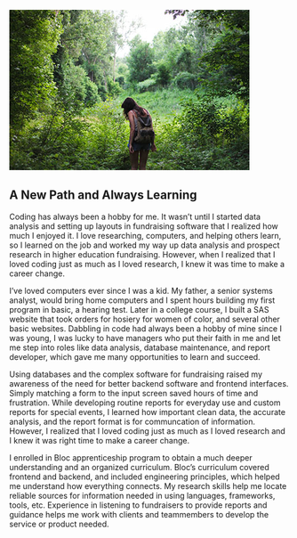 ![Hiking on a path](/assets/images/hiking-michelle-small-spencer.jpg)      

## A New Path and Always Learning ##
Coding has always been a hobby for me. It wasn’t until I started data analysis and setting up layouts in fundraising software that I realized how much I enjoyed it. I love researching, computers, and helping others learn, so I learned on the job and worked my way up data analysis and prospect research in higher education fundraising. However, when I realized that I loved coding just as much as I loved research, I knew it was time to make a career change.

I’ve loved computers ever since I was a kid. My father, a senior systems analyst, would bring home computers and I spent hours building my first program in basic, a hearing test. Later in a college course, I built a SAS website that took orders for hosiery for women of color, and several other basic websites. Dabbling in code had always been a hobby of mine since I was young, I was lucky to have managers who put their faith in me and let me step into roles like data analysis, database maintenance, and report developer, which gave me many opportunities to learn and succeed.

Using databases and the complex software for fundraising raised my awareness of the need for better backend software and frontend interfaces. Simply matching a form to the input screen saved hours of time and frustration. While developing routine reports for everyday use and custom reports for special events, I learned how important clean data, the accurate analysis, and the report format is for communcation of information. However, I realized that I loved coding just as much as I loved research and I knew it was right time to make a career change.

I enrolled in Bloc apprenticeship program to obtain a much deeper understanding and an organized curriculum. Bloc’s curriculum covered frontend and backend, and included engineering principles, which helped me understand how everything connects. My research skills help me locate reliable sources for information needed in using languages, frameworks, tools, etc. Experience in listening to fundraisers to provide reports and guidance helps me work with clients and teammembers to develop the service or product needed.
